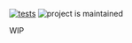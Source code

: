 [![tests](https://github.com/fouteox/ddev-laravel-octane/actions/workflows/tests.yml/badge.svg)](https://github.com/ddev/ddev-laravel-octane/actions/workflows/tests.yml) ![project is maintained](https://img.shields.io/maintenance/yes/2025.svg)

WIP